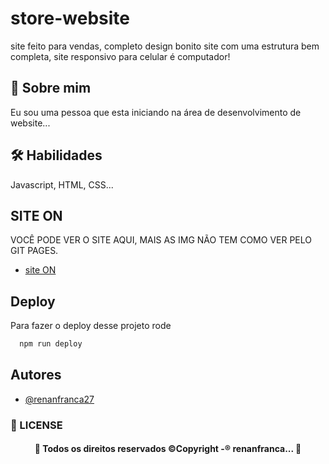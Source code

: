 
# store-website

site feito para vendas, completo design bonito site com uma estrutura bem completa, site responsivo para celular é computador!





## 🚀 Sobre mim
Eu sou uma pessoa que esta iniciando na área de  desenvolvimento de website...



## 🛠 Habilidades
Javascript, HTML, CSS...

## SITE ON 
<p> VOCÊ PODE VER O SITE AQUI, MAIS AS IMG NÃO TEM COMO VER PELO GIT PAGES.</p>

- [site ON](https://renanfranca27.github.io/store-website/)


## Deploy

Para fazer o deploy desse projeto rode

```bash
  npm run deploy
```


## Autores

- [@renanfranca27](https://github.com/renanfranca27)


### 📝 LICENSE

<h4 align="center"> 
	🚧  Todos os direitos reservados ©Copyright -® renanfranca...  🚧
</h4>

